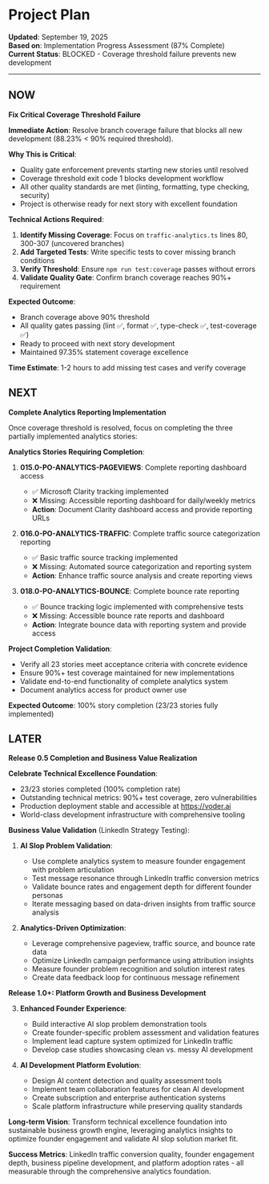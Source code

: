 # Project Plan

**Updated**: September 19, 2025  
**Based on**: Implementation Progress Assessment (87% Complete)  
**Current Status**: BLOCKED - Coverage threshold failure prevents new development

---

## NOW

**Fix Critical Coverage Threshold Failure**

**Immediate Action**: Resolve branch coverage failure that blocks all new development (88.23% < 90% required threshold).

**Why This is Critical**:
- Quality gate enforcement prevents starting new stories until resolved
- Coverage threshold exit code 1 blocks development workflow
- All other quality standards are met (linting, formatting, type checking, security)
- Project is otherwise ready for next story with excellent foundation

**Technical Actions Required**:
1. **Identify Missing Coverage**: Focus on `traffic-analytics.ts` lines 80, 300-307 (uncovered branches)
2. **Add Targeted Tests**: Write specific tests to cover missing branch conditions
3. **Verify Threshold**: Ensure `npm run test:coverage` passes without errors
4. **Validate Quality Gate**: Confirm branch coverage reaches 90%+ requirement

**Expected Outcome**:
- Branch coverage above 90% threshold
- All quality gates passing (lint ✅, format ✅, type-check ✅, test-coverage ✅)
- Ready to proceed with next story development
- Maintained 97.35% statement coverage excellence

**Time Estimate**: 1-2 hours to add missing test cases and verify coverage
## NEXT

**Complete Analytics Reporting Implementation**

Once coverage threshold is resolved, focus on completing the three partially implemented analytics stories:

**Analytics Stories Requiring Completion**:

1. **015.0-PO-ANALYTICS-PAGEVIEWS**: Complete reporting dashboard access
   - ✅ Microsoft Clarity tracking implemented
   - ❌ Missing: Accessible reporting dashboard for daily/weekly metrics
   - **Action**: Document Clarity dashboard access and provide reporting URLs

2. **016.0-PO-ANALYTICS-TRAFFIC**: Complete traffic source categorization reporting  
   - ✅ Basic traffic source tracking implemented
   - ❌ Missing: Automated source categorization and reporting system
   - **Action**: Enhance traffic source analysis and create reporting views

3. **018.0-PO-ANALYTICS-BOUNCE**: Complete bounce rate reporting
   - ✅ Bounce tracking logic implemented with comprehensive tests
   - ❌ Missing: Accessible bounce rate reports and dashboard
   - **Action**: Integrate bounce data with reporting system and provide access

**Project Completion Validation**:
- Verify all 23 stories meet acceptance criteria with concrete evidence
- Ensure 90%+ test coverage maintained for new implementations  
- Validate end-to-end functionality of complete analytics system
- Document analytics access for product owner use

**Expected Outcome**: 100% story completion (23/23 stories fully implemented)
## LATER

**Release 0.5 Completion and Business Value Realization**

**Celebrate Technical Excellence Foundation**:
- 23/23 stories completed (100% completion rate) 
- Outstanding technical metrics: 90%+ test coverage, zero vulnerabilities
- Production deployment stable and accessible at https://voder.ai
- World-class development infrastructure with comprehensive tooling

**Business Value Validation** (LinkedIn Strategy Testing):

1. **AI Slop Problem Validation**:
   - Use complete analytics system to measure founder engagement with problem articulation
   - Test message resonance through LinkedIn traffic conversion metrics
   - Validate bounce rates and engagement depth for different founder personas
   - Iterate messaging based on data-driven insights from traffic source analysis

2. **Analytics-Driven Optimization**:
   - Leverage comprehensive pageview, traffic source, and bounce rate data
   - Optimize LinkedIn campaign performance using attribution insights
   - Measure founder problem recognition and solution interest rates
   - Create data feedback loop for continuous message refinement

**Release 1.0+: Platform Growth and Business Development**

3. **Enhanced Founder Experience**:
   - Build interactive AI slop problem demonstration tools
   - Create founder-specific problem assessment and validation features
   - Implement lead capture system optimized for LinkedIn traffic
   - Develop case studies showcasing clean vs. messy AI development

4. **AI Development Platform Evolution**:
   - Design AI content detection and quality assessment tools
   - Implement team collaboration features for clean AI development
   - Create subscription and enterprise authentication systems
   - Scale platform infrastructure while preserving quality standards

**Long-term Vision**: Transform technical excellence foundation into sustainable business growth engine, leveraging analytics insights to optimize founder engagement and validate AI slop solution market fit.

**Success Metrics**: LinkedIn traffic conversion quality, founder engagement depth, business pipeline development, and platform adoption rates - all measurable through the comprehensive analytics foundation.